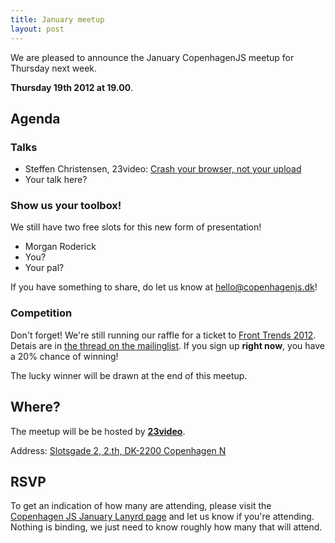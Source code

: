 ```yaml
---
title: January meetup
layout: post
---
```


We are pleased to announce the January CopenhagenJS meetup for Thursday next week. 


**Thursday 19th 2012 at 19.00**.

## Agenda

### Talks

* Steffen Christensen, 23video: [Crash your browser, not your upload](http://lanyrd.com/2012/copenhagenjs-january/smxyd/)
* Your talk here?


### Show us your toolbox! 

We still have two free slots for this new form of presentation!

* Morgan Roderick
* You?
* Your pal?

If you have something to share, do let us know at <hello@copenhagenjs.dk>!

### Competition

Don't forget! We're still running our raffle for a ticket to [Front Trends 2012](http://2012.front-trends.com/). Detais are in [the thread on the mailinglist](http://groups.google.com/group/copenhagenjs/browse_thread/thread/29657152efd372a5). If you sign up **right now**, you have a 20% chance of winning!

The lucky winner will be drawn at the end of this meetup.

## Where?

The meetup will be be hosted by **[23video](http://23video.com/)**.

Address: [Slotsgade 2, 2.th, DK-2200 Copenhagen N](http://findvej.dk/Slotsgade2,2200)


## RSVP

To get an indication of how many are attending, please visit the [Copenhagen JS January Lanyrd page](http://lanyrd.com/2012/copenhagenjs-january/) and let us know if you're attending. Nothing is binding, we just need to know roughly how many that will attend.